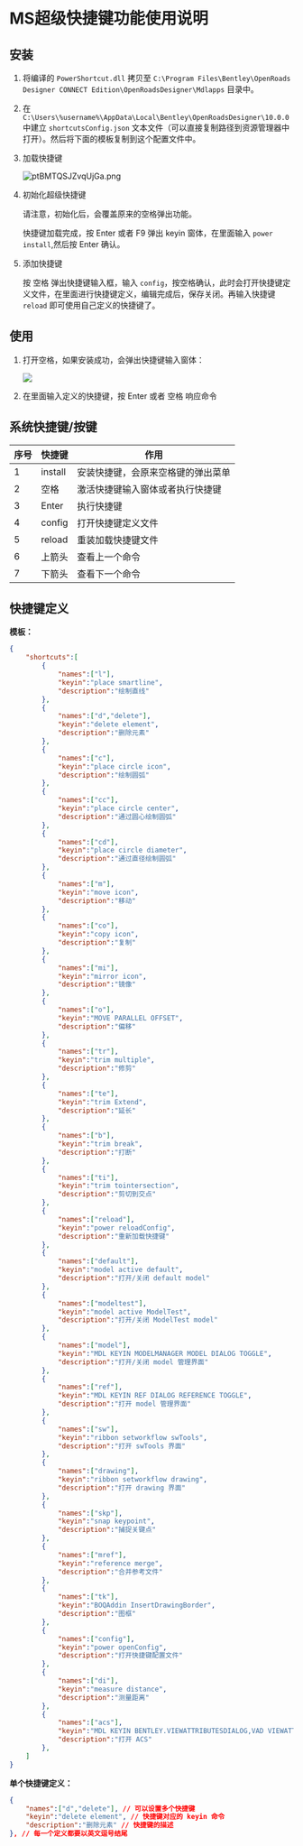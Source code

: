 # MS超级快捷键功能使用说明

## 安装

1. 将编译的 `PowerShortcut.dll` 拷贝至 `C:\Program Files\Bentley\OpenRoads Designer CONNECT Edition\OpenRoadsDesigner\Mdlapps` 目录中。

2. 在 `C:\Users\%username%\AppData\Local\Bentley\OpenRoadsDesigner\10.0.0` 中建立 `shortcutsConfig.json` 文本文件（可以直接复制路径到资源管理器中打开）。然后将下面的模板复制到这个配置文件中。

3. 加载快捷键

   ![ptBMTQSJZvqUjGa.png](https://i.loli.net/2021/08/24/ptBMTQSJZvqUjGa.png)

4. 初始化超级快捷键

   请注意，初始化后，会覆盖原来的空格弹出功能。

   快捷键加载完成，按 Enter 或者 F9 弹出 keyin 窗体，在里面输入 `power install`,然后按 Enter 确认。

5. 添加快捷键

   按 空格 弹出快捷键输入框，输入 `config`，按空格确认，此时会打开快捷键定义文件，在里面进行快捷键定义，编辑完成后，保存关闭。再输入快捷键 `reload` 即可使用自己定义的快捷键了。

## 使用

1. 打开空格，如果安装成功，会弹出快捷键输入窗体：

   ![](https://i.loli.net/2021/08/24/s9TlypXKogYv4NZ.png)

2. 在里面输入定义的快捷键，按 Enter 或者 空格 响应命令

## 系统快捷键/按键

| 序号 | 快捷键  | 作用                               |
| ---- | ------- | ---------------------------------- |
| 1    | install | 安装快捷键，会原来空格键的弹出菜单 |
| 2    | 空格    | 激活快捷键输入窗体或者执行快捷键   |
| 3    | Enter   | 执行快捷键                         |
| 4    | config  | 打开快捷键定义文件                 |
| 5    | reload  | 重装加载快捷键文件                 |
| 6    | 上箭头  | 查看上一个命令                     |
| 7    | 下箭头  | 查看下一个命令                     |



## 快捷键定义

**模板：**

``` json
{
    "shortcuts":[
        {
            "names":["l"],
            "keyin":"place smartline",
            "description":"绘制直线"
        },
		{
            "names":["d","delete"],
            "keyin":"delete element",
            "description":"删除元素"
        },
		{
            "names":["c"],
            "keyin":"place circle icon",
            "description":"绘制圆弧"
        },
		{
            "names":["cc"],
            "keyin":"place circle center",
            "description":"通过圆心绘制圆弧"
        },
		{
            "names":["cd"],
            "keyin":"place circle diameter",
            "description":"通过直径绘制圆弧"
        },
		{
            "names":["m"],
            "keyin":"move icon",
            "description":"移动"
        },
		{
            "names":["co"],
            "keyin":"copy icon",
            "description":"复制"
        },
		{
            "names":["mi"],
            "keyin":"mirror icon",
            "description":"镜像"
        },
		{
            "names":["o"],
            "keyin":"MOVE PARALLEL OFFSET",
            "description":"偏移"
        },
		{
            "names":["tr"],
            "keyin":"trim multiple",
            "description":"修剪"
        },
		{
            "names":["te"],
            "keyin":"trim Extend",
            "description":"延长"
        },
		{
            "names":["b"],
            "keyin":"trim break",
            "description":"打断"
        },
		{
            "names":["ti"],
            "keyin":"trim tointersection",
            "description":"剪切到交点"
        },
		{
            "names":["reload"],
            "keyin":"power reloadConfig",
            "description":"重新加载快捷键"
        },
		{
            "names":["default"],
            "keyin":"model active default",
            "description":"打开/关闭 default model"
        },
		{
            "names":["modeltest"],
            "keyin":"model active ModelTest",
            "description":"打开/关闭 ModelTest model"
        },
		{
            "names":["model"],
            "keyin":"MDL KEYIN MODELMANAGER MODEL DIALOG TOGGLE",
            "description":"打开/关闭 model 管理界面"
        },
		{
            "names":["ref"],
            "keyin":"MDL KEYIN REF DIALOG REFERENCE TOGGLE",
            "description":"打开 model 管理界面"
        },
		{
            "names":["sw"],
            "keyin":"ribbon setworkflow swTools",
            "description":"打开 swTools 界面"
        },
		{
            "names":["drawing"],
            "keyin":"ribbon setworkflow drawing",
            "description":"打开 drawing 界面"
        },
		{
            "names":["skp"],
            "keyin":"snap keypoint",
            "description":"捕捉关键点"
        },
		{
            "names":["mref"],
            "keyin":"reference merge",
            "description":"合并参考文件"
        },
		{
            "names":["tk"],
            "keyin":"BOQAddin InsertDrawingBorder",
            "description":"图框"
        },
		{
            "names":["config"],
            "keyin":"power openConfig",
            "description":"打开快捷键配置文件"
        },
		{
            "names":["di"],
            "keyin":"measure distance",
            "description":"测量距离"
        },
		{
            "names":["acs"],
            "keyin":"MDL KEYIN BENTLEY.VIEWATTRIBUTESDIALOG,VAD VIEWATTRIBUTESDIALOG SETATTRIBUTE 0 ACSTriad True",
            "description":"打开 ACS"
        },
    ]
}
```

**单个快捷键定义：**

``` json
{
    "names":["d","delete"], // 可以设置多个快捷键
    "keyin":"delete element", // 快捷键对应的 keyin 命令
    "description":"删除元素" // 快捷键的描述
}, // 每一个定义都要以英文逗号结尾
```
